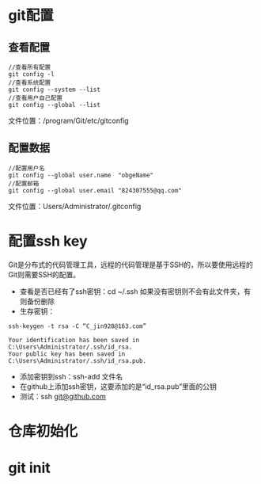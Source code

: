 # git配置

## 查看配置
```text
//查看所有配置
git config -l
//查看系统配置
git config --system --list
//查看用户自己配置
git config --global --list
```

文件位置：/program/Git/etc/gitconfig

## 配置数据
```text
//配置用户名
git config --global user.name  "obgeName"
//配置邮箱
git config --global user.email "824307555@qq.com"
```
文件位置：Users/Administrator/.gitconfig

# 配置ssh key
Git是分布式的代码管理工具，远程的代码管理是基于SSH的，所以要使用远程的Git则需要SSH的配置。

- 查看是否已经有了ssh密钥：cd ~/.ssh
如果没有密钥则不会有此文件夹，有则备份删除
- 生存密钥：
```text
ssh-keygen -t rsa -C “C_jin928@163.com”
```

```text
Your identification has been saved in C:\Users\Administrator/.ssh/id_rsa.
Your public key has been saved in C:\Users\Administrator/.ssh/id_rsa.pub.
```

- 添加密钥到ssh：ssh-add 文件名
- 在github上添加ssh密钥，这要添加的是“id_rsa.pub”里面的公钥
- 测试：ssh git@github.com

# 仓库初始化
# git init

